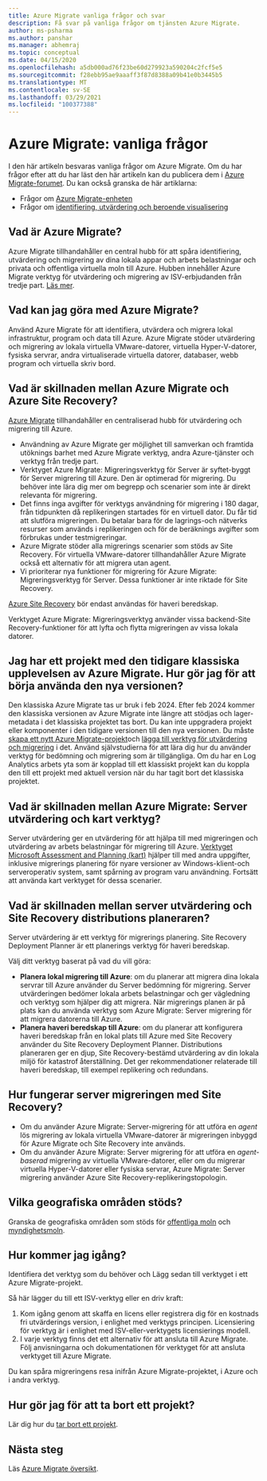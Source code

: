 ```yaml
---
title: Azure Migrate vanliga frågor och svar
description: Få svar på vanliga frågor om tjänsten Azure Migrate.
author: ms-psharma
ms.author: panshar
ms.manager: abhemraj
ms.topic: conceptual
ms.date: 04/15/2020
ms.openlocfilehash: a5db000ad76f23be60d279923a590204c2fcf5e5
ms.sourcegitcommit: f28ebb95ae9aaaff3f87d8388a09b41e0b3445b5
ms.translationtype: MT
ms.contentlocale: sv-SE
ms.lasthandoff: 03/29/2021
ms.locfileid: "100377388"
---
```

# <a name="azure-migrate-common-questions"></a>Azure Migrate: vanliga frågor

I den här artikeln besvaras vanliga frågor om Azure Migrate. Om du har frågor efter att du har läst den här artikeln kan du publicera dem i [Azure Migrate-forumet](https://aka.ms/AzureMigrateForum). Du kan också granska de här artiklarna:

- Frågor om [Azure Migrate-enheten](common-questions-appliance.md)
- Frågor om [identifiering, utvärdering och beroende visualisering](common-questions-discovery-assessment.md)

## <a name="what-is-azure-migrate"></a>Vad är Azure Migrate?

Azure Migrate tillhandahåller en central hubb för att spåra identifiering, utvärdering och migrering av dina lokala appar och arbets belastningar och privata och offentliga virtuella moln till Azure. Hubben innehåller Azure Migrate verktyg för utvärdering och migrering av ISV-erbjudanden från tredje part. [Läs mer](migrate-services-overview.md).

## <a name="what-can-i-do-with-azure-migrate"></a>Vad kan jag göra med Azure Migrate?

Använd Azure Migrate för att identifiera, utvärdera och migrera lokal infrastruktur, program och data till Azure. Azure Migrate stöder utvärdering och migrering av lokala virtuella VMware-datorer, virtuella Hyper-V-datorer, fysiska servrar, andra virtualiserade virtuella datorer, databaser, webb program och virtuella skriv bord. 

## <a name="whats-the-difference-between-azure-migrate-and-azure-site-recovery"></a>Vad är skillnaden mellan Azure Migrate och Azure Site Recovery?

[Azure Migrate](migrate-services-overview.md) tillhandahåller en centraliserad hubb för utvärdering och migrering till Azure. 

- Användning av Azure Migrate ger möjlighet till samverkan och framtida utöknings barhet med Azure Migrate verktyg, andra Azure-tjänster och verktyg från tredje part.
- Verktyget Azure Migrate: Migreringsverktyg för Server är syftet-byggt för Server migrering till Azure. Den är optimerad för migrering. Du behöver inte lära dig mer om begrepp och scenarier som inte är direkt relevanta för migrering. 
- Det finns inga avgifter för verktygs användning för migrering i 180 dagar, från tidpunkten då replikeringen startades för en virtuell dator. Du får tid att slutföra migreringen. Du betalar bara för de lagrings-och nätverks resurser som används i replikeringen och för de beräknings avgifter som förbrukas under testmigreringar.
- Azure Migrate stöder alla migrerings scenarier som stöds av Site Recovery. För virtuella VMware-datorer tillhandahåller Azure Migrate också ett alternativ för att migrera utan agent.
- Vi prioriterar nya funktioner för migrering för Azure Migrate: Migreringsverktyg för Server. Dessa funktioner är inte riktade för Site Recovery.

[Azure Site Recovery](../site-recovery/site-recovery-overview.md) bör endast användas för haveri beredskap.

Verktyget Azure Migrate: Migreringsverktyg använder vissa backend-Site Recovery-funktioner för att lyfta och flytta migreringen av vissa lokala datorer.

## <a name="i-have-a-project-with-the-previous-classic-experience-of-azure-migrate-how-do-i-start-using-the-new-version"></a>Jag har ett projekt med den tidigare klassiska upplevelsen av Azure Migrate. Hur gör jag för att börja använda den nya versionen?

Den klassiska Azure Migrate tas ur bruk i feb 2024. Efter feb 2024 kommer den klassiska versionen av Azure Migrate inte längre att stödjas och lager-metadata i det klassiska projektet tas bort. Du kan inte uppgradera projekt eller komponenter i den tidigare versionen till den nya versionen. Du måste [skapa ett nytt Azure Migrate-projekt](create-manage-projects.md)och [lägga till verktyg för utvärdering och migrering](./create-manage-projects.md) i det. Använd självstudierna för att lära dig hur du använder verktyg för bedömning och migrering som är tillgängliga. Om du har en Log Analytics arbets yta som är kopplad till ett klassiskt projekt kan du koppla den till ett projekt med aktuell version när du har tagit bort det klassiska projektet.

## <a name="whats-the-difference-between-azure-migrate-server-assessment-and-the-map-toolkit"></a>Vad är skillnaden mellan Azure Migrate: Server utvärdering och kart verktyg?

Server utvärdering ger en utvärdering för att hjälpa till med migreringen och utvärdering av arbets belastningar för migrering till Azure. [Verktyget Microsoft Assessment and Planning (kart)](https://www.microsoft.com/download/details.aspx?id=7826) hjälper till med andra uppgifter, inklusive migrerings planering för nyare versioner av Windows-klient-och serveroperativ system, samt spårning av program varu användning. Fortsätt att använda kart verktyget för dessa scenarier.

## <a name="whats-the-difference-between-server-assessment-and-the-site-recovery-deployment-planner"></a>Vad är skillnaden mellan server utvärdering och Site Recovery distributions planeraren?

Server utvärdering är ett verktyg för migrerings planering. Site Recovery Deployment Planner är ett planerings verktyg för haveri beredskap.

Välj ditt verktyg baserat på vad du vill göra:

- **Planera lokal migrering till Azure**: om du planerar att migrera dina lokala servrar till Azure använder du Server bedömning för migrering. Server utvärderingen bedömer lokala arbets belastningar och ger vägledning och verktyg som hjälper dig att migrera. När migrerings planen är på plats kan du använda verktyg som Azure Migrate: Server migrering för att migrera datorerna till Azure.
- **Planera haveri beredskap till Azure**: om du planerar att konfigurera haveri beredskap från en lokal plats till Azure med Site Recovery använder du Site Recovery Deployment Planner. Distributions planeraren ger en djup, Site Recovery-bestämd utvärdering av din lokala miljö för katastrof återställning. Det ger rekommendationer relaterade till haveri beredskap, till exempel replikering och redundans.

## <a name="how-does-server-migration-work-with-site-recovery"></a>Hur fungerar server migreringen med Site Recovery?

- Om du använder Azure Migrate: Server-migrering för att utföra en *agent* lös migrering av lokala virtuella VMware-datorer är migreringen inbyggd för Azure Migrate och Site Recovery inte används.
- Om du använder Azure Migrate: Server migrering för att utföra en *agent-baserad* migrering av virtuella VMware-datorer, eller om du migrerar virtuella Hyper-V-datorer eller fysiska servrar, Azure Migrate: Server migrering använder Azure Site Recovery-replikeringstopologin.

## <a name="which-geographies-are-supported"></a>Vilka geografiska områden stöds?

Granska de geografiska områden som stöds för [offentliga moln](migrate-support-matrix.md#supported-geographies-public-cloud) och [myndighetsmoln](migrate-support-matrix.md#supported-geographies-azure-government).

## <a name="how-do-i-get-started"></a>Hur kommer jag igång?

Identifiera det verktyg som du behöver och Lägg sedan till verktyget i ett Azure Migrate-projekt. 

Så här lägger du till ett ISV-verktyg eller en driv kraft:

1. Kom igång genom att skaffa en licens eller registrera dig för en kostnads fri utvärderings version, i enlighet med verktygs principen. Licensiering för verktyg är i enlighet med ISV-eller-verktygets licensierings modell.
2. I varje verktyg finns det ett alternativ för att ansluta till Azure Migrate. Följ anvisningarna och dokumentationen för verktyget för att ansluta verktyget till Azure Migrate.

Du kan spåra migreringens resa inifrån Azure Migrate-projektet, i Azure och i andra verktyg.

## <a name="how-do-i-delete-a-project"></a>Hur gör jag för att ta bort ett projekt?

Lär dig hur du [tar bort ett projekt](how-to-delete-project.md). 

## <a name="next-steps"></a>Nästa steg

Läs [Azure Migrate översikt](migrate-services-overview.md).